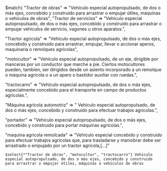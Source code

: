 

$match{
"Tractor de obras" => "Vehículo especial autopropulsado, de dos o más ejes, concebido y construido para arrastrar o empujar útiles, máquinas o vehículos de obras",
"Tractor de servicios" => "Vehículo especial autopropulsado, de dos o más ejes, concebido y construido para arrastrar o empujar vehículos de servicio, vagones u otros aparatos.",

"Tractor agricola" => "Vehículo especial autopropulsado, de dos o más ejes, concebido y construido para arrastrar, empujar, llevar o accionar aperos, maquinaria o remolques agrícolas",

"motocultor" => "Vehículo especial autopropulsado, de un eje, dirigible por manceras por un conductor que marche a pie. Ciertos motocultores pueden, también, ser dirigidos desde un asiento incorporado a un remolque o máquina agrícola o a un apero o bastidor auxiliar con ruedas.",

"tractocarro" => "Vehículo especial autopropulsado, de dos o más ejes, especialmente concebido para el transporte en campo de productos agrícolas.",

"Máquina agrícola automotriz" => " Vehículo especial autopropulsado, de dos o más ejes, concebido y construido para efectuar trabajos agrícolas.",

"portador" => "Vehículo especial autopropulsado, de dos o más ejes, concebido y construido para portar máquinas agrícolas.",

"maquina agricola remolcada" => "Vehículo especial concebido y construido para efectuar trabajos agrícolas que, para trasladarse y maniobrar debe ser arrastrado o empujado por un tractor agrícola,[...]"


```exercise
$select{*"Tractor de obras", "motocultor", "tractocarro"} Vehículo especial autopropulsado, de dos o más ejes, concebido y construido para arrastrar o empujar útiles, máquinas o vehículos de obras
```










